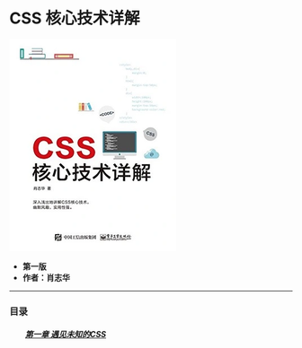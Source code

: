 # CSS 核心技术详解
![](/%E8%AF%BB%E4%B9%A6%E7%AC%94%E8%AE%B0/CSS/CSS%20%E6%A0%B8%E5%BF%83%E6%8A%80%E6%9C%AF%E8%AF%A6%E8%A7%A3/\.imagefiles/cover.webp)

- **第一版**
- **作者：肖志华**
---

### 目录

##### &emsp;&emsp;[第一章 遇见未知的CSS](/%E8%AF%BB%E4%B9%A6%E7%AC%94%E8%AE%B0/CSS/CSS%20%E6%A0%B8%E5%BF%83%E6%8A%80%E6%9C%AF%E8%AF%A6%E8%A7%A3/chapters/%E7%AC%AC%E4%B8%80%E7%AB%A0%20%E9%81%87%E8%A7%81%E6%9C%AA%E7%9F%A5%E7%9A%84CSS.md)


##### &emsp;&emsp;